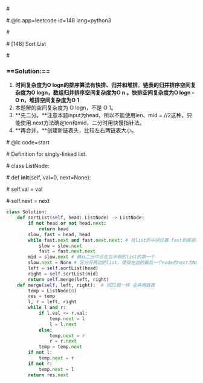 \#

\# @lc app=leetcode id=148 lang=python3

\#

\# [148] Sort List

\#

### ==Solution:==

1. **时间复杂度为O logn的排序算法有快排、归并和堆排**。**链表的归并排序空间复杂度为O logn，数组归并排序空间复杂度为O n 。快排空间复杂度为O logn - O n，堆排空间复杂度为O 1**
2. 本题解的空间复杂度为 O logn，不是 O 1。
3. **先二分。**注意本题input为head，所以不能使用len、mid = //2这种，只能使用.next方法确定len和mid，二分时用快慢指针法。
4. **再合并。**创建新链表头，比较左右两链表大小。

\# @lc code=start

\# Definition for singly-linked list.

\# class ListNode:

\#     def __init__(self, val=0, next=None):

\#         self.val = val

\#         self.next = next

```python
class Solution:
	def sortList(self, head: ListNode) -> ListNode:
        if not head or not head.next:
            return head
        slow, fast = head, head
        while fast.next and fast.next.next: # 找list的中间位置 fast到尾部，slow的位置就是中点
            slow = slow.next
            fast = fast.next.next
        mid = slow.next # 确认二分中点在右半侧的list的第一个
        slow.next = None # 区分开两边的list，使得左边的最后一个node的next为None才能完全划分为两个list
        left = self.sortList(head)
        right = self.sortList(mid)
        return self.merge(left, right)
    def merge(self, left, right):  # 同21题一样 合并两链表
        temp = ListNode(0)
        res = temp
        l, r = left, right
        while l and r:
            if l.val <= r.val:
                temp.next = l
                l = l.next
            else:
                temp.next = r
                r = r.next
            temp = temp.next
        if not l:
            temp.next = r
        if not r:
            temp.next = l
        return res.next
```



